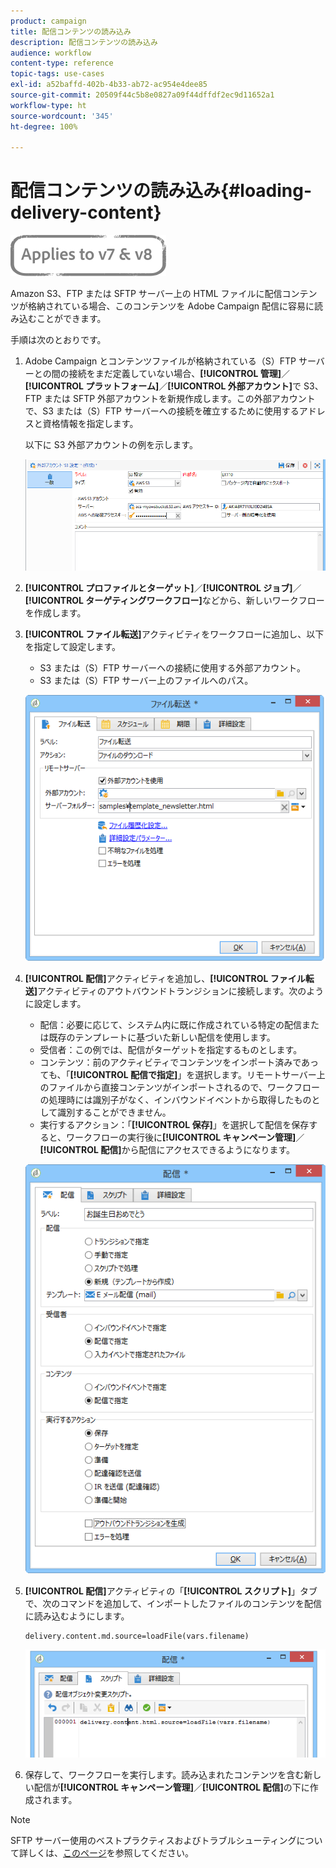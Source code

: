 ```yaml
---
product: campaign
title: 配信コンテンツの読み込み
description: 配信コンテンツの読み込み
audience: workflow
content-type: reference
topic-tags: use-cases
exl-id: a52baffd-402b-4b33-ab72-ac954e4dee85
source-git-commit: 20509f44c5b8e0827a09f44dffdf2ec9d11652a1
workflow-type: ht
source-wordcount: '345'
ht-degree: 100%

---
```


# 配信コンテンツの読み込み{#loading-delivery-content}

![](../../assets/common.svg)

Amazon S3、FTP または SFTP サーバー上の HTML ファイルに配信コンテンツが格納されている場合、このコンテンツを Adobe Campaign 配信に容易に読み込むことができます。

手順は次のとおりです。

1. Adobe Campaign とコンテンツファイルが格納されている（S）FTP サーバーとの間の接続をまだ定義していない場合、**[!UICONTROL 管理]**／**[!UICONTROL プラットフォーム]**／**[!UICONTROL 外部アカウント]**&#x200B;で S3、FTP または SFTP 外部アカウントを新規作成します。この外部アカウントで、S3 または（S）FTP サーバーへの接続を確立するために使用するアドレスと資格情報を指定します。

   以下に S3 外部アカウントの例を示します。

   ![](assets/delivery_loadcontent_filetransfertexamples3.png)

1. **[!UICONTROL プロファイルとターゲット]**／**[!UICONTROL ジョブ]**／**[!UICONTROL ターゲティングワークフロー]**&#x200B;などから、新しいワークフローを作成します。
1. **[!UICONTROL ファイル転送]**&#x200B;アクティビティをワークフローに追加し、以下を指定して設定します。

   * S3 または（S）FTP サーバーへの接続に使用する外部アカウント。
   * S3 または（S）FTP サーバー上のファイルへのパス。

   ![](assets/delivery_loadcontent_filetransfertexample.png)

1. **[!UICONTROL 配信]**&#x200B;アクティビティを追加し、**[!UICONTROL ファイル転送]**&#x200B;アクティビティのアウトバウンドトランジションに接続します。次のように設定します。

   * 配信：必要に応じて、システム内に既に作成されている特定の配信または既存のテンプレートに基づいた新しい配信を使用します。
   * 受信者：この例では、配信がターゲットを指定するものとします。
   * コンテンツ：前のアクティビティでコンテンツをインポート済みであっても、「**[!UICONTROL 配信で指定]**」を選択します。リモートサーバー上のファイルから直接コンテンツがインポートされるので、ワークフローの処理時には識別子がなく、インバウンドイベントから取得したものとして識別することができません。
   * 実行するアクション：「**[!UICONTROL 保存]**」を選択して配信を保存すると、ワークフローの実行後に&#x200B;**[!UICONTROL キャンペーン管理]**／**[!UICONTROL 配信]**&#x200B;から配信にアクセスできるようになります。

   ![](assets/delivery_loadcontent_activityexample.png)

1. **[!UICONTROL 配信]**&#x200B;アクティビティの「**[!UICONTROL スクリプト]**」タブで、次のコマンドを追加して、インポートしたファイルのコンテンツを配信に読み込むようにします。

   ```
   delivery.content.md.source=loadFile(vars.filename)
   ```

   ![](assets/delivery_loadcontent_script.png)

1. 保存して、ワークフローを実行します。読み込まれたコンテンツを含む新しい配信が&#x200B;**[!UICONTROL キャンペーン管理]**／**[!UICONTROL 配信]**&#x200B;の下に作成されます。

>[!NOTE]
>
>SFTP サーバー使用のベストプラクティスおよびトラブルシューティングについて詳しくは、[このページ](../../platform/using/sftp-server-usage.md)を参照してください。
